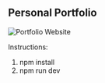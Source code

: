 ## Personal Portfolio

![Portfolio Website](https://photos.google.com/search/_tra_/photo/AF1QipNHM_4lOIaiT63pYSD8vbphwp89TGRRu-mvyaUZ)

Instructions:
1. npm install
2. npm run dev
